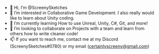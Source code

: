 - 👋 Hi, I’m @ScreenySketches
- 👀 I’m interested in Collaborative Game Development. I also really would like to learn about Unity coding.
- 🌱 I’m currently learning How to use Unreal, Unity, C#, Git, and more!
- 💞️ I’m looking to collaborate on Projects with a team and learn from others how to write cleaner code!
- 📫 If you want to reach me, contact me at my Discord (ScreenySketches#0780) or my email (certainlyscreeny@gmail.com)

<!---
ScreenySketches/ScreenySketches is a ✨ special ✨ repository because its `README.md` (this file) appears on your GitHub profile.
You can click the Preview link to take a look at your changes.
--->
